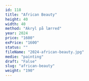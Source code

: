 ```yaml
---
id: 118
title: "African Beauty"
height: 40
width: 40
method: "Akryl på lærred"
year: 2024
price: "1600"
exPrice: "1600"
status: ""
fileName: "2024-african-beauty.jpg"
medie: "painting"
draft: "False"
slug: "african-beauty"
weight: "190"
---
```

